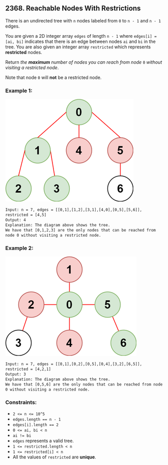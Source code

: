 ## 2368. Reachable Nodes With Restrictions

There is an undirected tree with ```n``` nodes labeled from ```0``` to ```n - 1``` and ```n - 1``` edges.

You are given a 2D integer array ```edges``` of length ```n - 1``` where ```edges[i] = [ai, bi]``` indicates that there is an edge between nodes ```ai``` and ```bi``` in the tree. You are also given an integer array ```restricted``` which represents **restricted** nodes.

Return *the **maximum** number of nodes you can reach from node* ```0``` *without visiting a restricted node*.

Note that node ```0``` will **not** be a restricted node.

### Example 1:

![Example 1](images/example1.png)

```
Input: n = 7, edges = [[0,1],[1,2],[3,1],[4,0],[0,5],[5,6]], restricted = [4,5]
Output: 4
Explanation: The diagram above shows the tree.
We have that [0,1,2,3] are the only nodes that can be reached from node 0 without visiting a restricted node.
```
### Example 2:

![Example 2](images/example2.png)

```
Input: n = 7, edges = [[0,1],[0,2],[0,5],[0,4],[3,2],[6,5]], restricted = [4,2,1]
Output: 3
Explanation: The diagram above shows the tree.
We have that [0,5,6] are the only nodes that can be reached from node 0 without visiting a restricted node.
```

### Constraints:

* ```2 <= n <= 10^5```
* ```edges.length == n - 1```
* ```edges[i].length == 2```
* ```0 <= ai, bi < n```
* ```ai != bi```
* ```edges``` represents a valid tree.
* ```1 <= restricted.length < n```
* ```1 <= restricted[i] < n```
* All the values of ```restricted``` are **unique**.